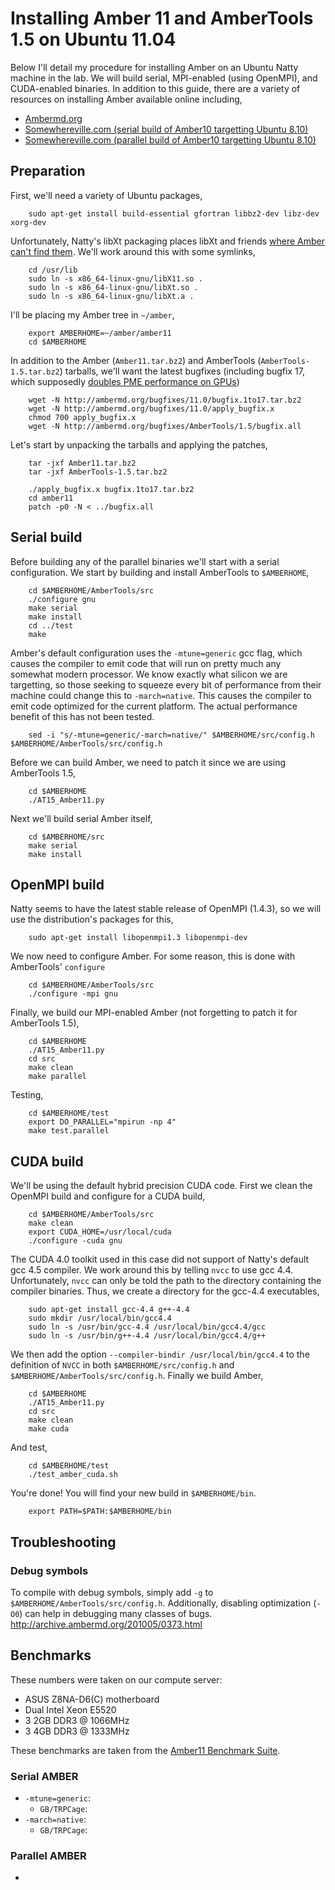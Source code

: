 # Installing Amber 11 and AmberTools 1.5 on Ubuntu 11.04

Below I'll detail my procedure for installing Amber on an Ubuntu Natty machine
in the lab. We will build serial, MPI-enabled (using OpenMPI), and CUDA-enabled
binaries. In addition to this guide, there are a variety of resources on
installing Amber available online including,

 * [Ambermd.org](http://ambermd.org/ubuntu.html)
 * [Somewhereville.com (serial build of Amber10 targetting Ubuntu 8.10)](http://www.somewhereville.com/?p=345)
 * [Somewhereville.com (parallel build of Amber10 targetting Ubuntu 8.10)](http://www.somewhereville.com/?p=437)

## Preparation 
First, we'll need a variety of Ubuntu packages,

        sudo apt-get install build-essential gfortran libbz2-dev libz-dev xorg-dev

Unfortunately, Natty's libXt packaging places libXt and friends
[where Amber can't find them](http://www.quantumdiaries.org/2011/04/29/new-ubuntu-linux-11-04/).
We'll work around this with some symlinks,

        cd /usr/lib
        sudo ln -s x86_64-linux-gnu/libX11.so .
        sudo ln -s x86_64-linux-gnu/libXt.so .
        sudo ln -s x86_64-linux-gnu/libXt.a .

I'll be placing my Amber tree in `~/amber`,

        export AMBERHOME=~/amber/amber11
        cd $AMBERHOME

In addition to the Amber (`Amber11.tar.bz2`) and AmberTools
(`AmberTools-1.5.tar.bz2`) tarballs, we'll want the latest bugfixes (including
bugfix 17, which supposedly [doubles PME performance on
GPUs](http://ambermd.org/news.html#GPU_v2.2))

        wget -N http://ambermd.org/bugfixes/11.0/bugfix.1to17.tar.bz2
        wget -N http://ambermd.org/bugfixes/11.0/apply_bugfix.x
        chmod 700 apply_bugfix.x
        wget -N http://ambermd.org/bugfixes/AmberTools/1.5/bugfix.all

Let's start by unpacking the tarballs and applying the patches,

        tar -jxf Amber11.tar.bz2
        tar -jxf AmberTools-1.5.tar.bz2

        ./apply_bugfix.x bugfix.1to17.tar.bz2
        cd amber11
        patch -p0 -N < ../bugfix.all

## Serial build
Before building any of the parallel binaries we'll start with a serial
configuration. We start by building and install AmberTools to `$AMBERHOME`,

        cd $AMBERHOME/AmberTools/src
        ./configure gnu
        make serial
        make install
        cd ../test
        make

Amber's default configuration uses the `-mtune=generic` gcc flag, which causes the compiler to emit code that will run on pretty much any somewhat modern processor. We know exactly what silicon we are targetting, so those seeking to squeeze every bit of performance from their machine could change this to `-march=native`. This causes the compiler to emit code optimized for the current platform. The actual performance benefit of this has not been tested.

        sed -i "s/-mtune=generic/-march=native/" $AMBERHOME/src/config.h $AMBERHOME/AmberTools/src/config.h

Before we can build Amber, we need to patch it since we are using AmberTools 1.5,
        
        cd $AMBERHOME
        ./AT15_Amber11.py

Next we'll build serial Amber itself,
        
        cd $AMBERHOME/src
        make serial
        make install

## OpenMPI build
Natty seems to have the latest stable release of OpenMPI (1.4.3), so we will
use the distribution's packages for this,

        sudo apt-get install libopenmpi1.3 libopenmpi-dev 

We now need to configure Amber. For some reason, this is done with AmberTools' `configure`

        cd $AMBERHOME/AmberTools/src
        ./configure -mpi gnu

Finally, we build our MPI-enabled Amber (not forgetting to patch it for AmberTools 1.5),

        cd $AMBERHOME
        ./AT15_Amber11.py
        cd src
        make clean
        make parallel

Testing,

        cd $AMBERHOME/test
        export DO_PARALLEL="mpirun -np 4"
        make test.parallel

## CUDA build
We'll be using the default hybrid precision CUDA code. First we clean the
OpenMPI build and configure for a CUDA build,

        cd $AMBERHOME/AmberTools/src
        make clean
        export CUDA_HOME=/usr/local/cuda
        ./configure -cuda gnu

The CUDA 4.0 toolkit used in this case did not support of Natty's default gcc 4.5
compiler. We work around this by telling `nvcc` to use gcc 4.4.
Unfortunately, `nvcc` can only be told the path to the directory containing the
compiler binaries. Thus, we create a directory for the gcc-4.4 executables,

        sudo apt-get install gcc-4.4 g++-4.4
        sudo mkdir /usr/local/bin/gcc4.4
        sudo ln -s /usr/bin/gcc-4.4 /usr/local/bin/gcc4.4/gcc
        sudo ln -s /usr/bin/g++-4.4 /usr/local/bin/gcc4.4/g++

We then add the option `--compiler-bindir /usr/local/bin/gcc4.4` to the
definition of `NVCC` in both `$AMBERHOME/src/config.h` and
`$AMBERHOME/AmberTools/src/config.h`. Finally we build Amber,

        cd $AMBERHOME
        ./AT15_Amber11.py
        cd src
        make clean
        make cuda

And test,
        
        cd $AMBERHOME/test
        ./test_amber_cuda.sh

You're done! You will find your new build in `$AMBERHOME/bin`.

        export PATH=$PATH:$AMBERHOME/bin

## Troubleshooting

### Debug symbols
To compile with debug symbols, simply add `-g` to
`$AMBERHOME/AmberTools/src/config.h`. Additionally, disabling optimization
(`-O0`) can help in debugging many classes of bugs.
<http://archive.ambermd.org/201005/0373.html>

## Benchmarks

These numbers were taken on our compute server:

 * ASUS Z8NA-D6(C) motherboard
 * Dual Intel Xeon E5520
 * 3 2GB DDR3 @ 1066MHz
 * 3 4GB DDR3 @ 1333MHz

These benchmarks are taken from the [Amber11 Benchmark Suite](http://ambermd.org/amber11_bench_files/Amber11_Benchmark_Suite.tar.gz).

### Serial AMBER
 + `-mtune=generic`:
    * `GB/TRPCage`: 
 + `-march=native`:
    * `GB/TRPCage`: 

### Parallel AMBER
 + 
